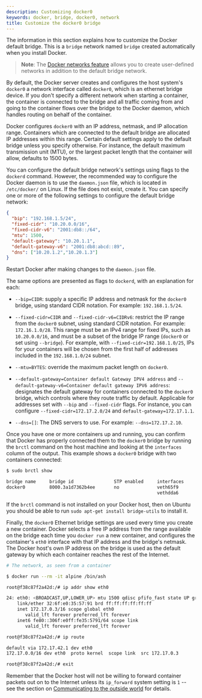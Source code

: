 ```yaml
---
description: Customizing docker0
keywords: docker, bridge, docker0, network
title: Customize the docker0 bridge
---
```


The information in this section explains how to customize the Docker default
bridge. This is a `bridge` network named `bridge` created automatically when you
install Docker.

> **Note**: The [Docker networks feature](/engine/userguide/networking/index.md)
> allows you to create user-defined networks in addition to the default bridge network.

By default, the Docker server creates and configures the host system's `docker0`
a network interface called `docker0`, which is an ethernet bridge device. If you
don't specify a different network when starting a container, the container is
connected to the bridge and all traffic coming from and going to the container
flows over the bridge to the Docker daemon, which handles routing on behalf of
the container.

Docker configures `docker0` with an IP address, netmask, and IP allocation range.
Containers which are connected to the default bridge are allocated IP addresses
within this range. Certain default settings apply to the default bridge unless
you specify otherwise. For instance, the default maximum transmission unit (MTU),
or the largest packet length that the container will allow, defaults to 1500
bytes.

You can configure the default bridge network's settings using flags to the
`dockerd` command. However, the recommended way to configure the Docker daemon
is to use the `daemon.json` file, which is located in `/etc/docker/` on Linux.
If the file does not exist, create it. You can specify one or more of the
following settings to configure the default bridge network:

```json
{
  "bip": "192.168.1.5/24",
  "fixed-cidr": "10.20.0.0/16",
  "fixed-cidr-v6": "2001:db8::/64",
  "mtu": 1500,
  "default-gateway": "10.20.1.1",
  "default-gateway-v6": "2001:db8:abcd::89",
  "dns": ["10.20.1.2","10.20.1.3"]
}
```

Restart Docker after making changes to the `daemon.json` file.

The same options are presented as flags to `dockerd`, with an explanation for
each:

- `--bip=CIDR`: supply a specific IP address and netmask for the `docker0`
  bridge, using standard CIDR notation. For example: `192.168.1.5/24`.

- `--fixed-cidr=CIDR` and `--fixed-cidr-v6=CIDRv6`: restrict the IP range from
  the `docker0` subnet, using standard CIDR notation. For example:
  `172.16.1.0/28`. This range must be an IPv4 range for fixed IPs, such as
  `10.20.0.0/16`, and must be a subset of the bridge IP range (`docker0` or set
  using `--bridge`). For example, with `--fixed-cidr=192.168.1.0/25`, IPs for
  your containers will be chosen from the first half of addresses included in
  the `192.168.1.0/24` subnet.

- `--mtu=BYTES`: override the maximum packet length on `docker0`.

- `--default-gateway=Container default Gateway IPV4 address` and
  `--default-gateway-v6=Container default gateway IPV6 address`: designates the
  default gateway for containers connected to the `docker0` bridge, which
  controls where they route traffic by default. Applicable for addresses set
  with `--bip` and `--fixed-cidr` flags. For instance, you can configure
  `--fixed-cidr=172.17.2.0/24` and `default-gateway=172.17.1.1`.

- `--dns=[]`: The DNS servers to use. For example: `--dns=172.17.2.10`.

Once you have one or more containers up and running, you can confirm that Docker
has properly connected them to the `docker0` bridge by running the `brctl`
command on the host machine and looking at the `interfaces` column of the
output. This example shows a `docker0` bridge with two containers connected:

```bash
$ sudo brctl show

bridge name     bridge id               STP enabled     interfaces
docker0         8000.3a1d7362b4ee       no              veth65f9
                                                        vethdda6
```

If the `brctl` command is not installed on your Docker host, then on Ubuntu you
should be able to run `sudo apt-get install bridge-utils` to install it.

Finally, the `docker0` Ethernet bridge settings are used every time you create a
new container. Docker selects a free IP address from the range available on the
bridge each time you `docker run` a new container, and configures the
container's `eth0` interface with that IP address and the bridge's netmask. The
Docker host's own IP address on the bridge is used as the default gateway by
which each container reaches the rest of the Internet.

```bash
# The network, as seen from a container

$ docker run --rm -it alpine /bin/ash

root@f38c87f2a42d:/# ip addr show eth0

24: eth0: <BROADCAST,UP,LOWER_UP> mtu 1500 qdisc pfifo_fast state UP group default qlen 1000
    link/ether 32:6f:e0:35:57:91 brd ff:ff:ff:ff:ff:ff
    inet 172.17.0.3/16 scope global eth0
       valid_lft forever preferred_lft forever
    inet6 fe80::306f:e0ff:fe35:5791/64 scope link
       valid_lft forever preferred_lft forever

root@f38c87f2a42d:/# ip route

default via 172.17.42.1 dev eth0
172.17.0.0/16 dev eth0  proto kernel  scope link  src 172.17.0.3

root@f38c87f2a42d:/# exit
```

Remember that the Docker host will not be willing to forward container packets
out on to the Internet unless its `ip_forward` system setting is `1` -- see the
section on
[Communicating to the outside world](container-communication.md#communicating-to-the-outside-world)
for details.
